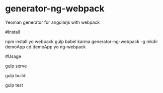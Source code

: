# generator-ng-webpack
Yeoman generator for angularjs with webpack


#Install

npm install yo webpack gulp babel karma generator-ng-webpack  -g
mkdir demoApp
cd demoApp
yo ng-webpack

#Usage

gulp serve

gulp build

gulp test
